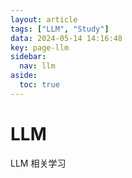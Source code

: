 ```yaml
---
layout: article
tags: ["LLM", "Study"]
data: 2024-05-14 14:16:48
key: page-llm
sidebar:
  nav: llm
aside:
  toc: true
---
```


# LLM
LLM 相关学习